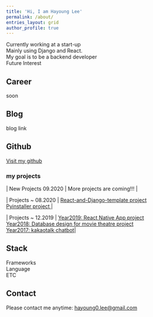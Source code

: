 ```yaml
---
title: 'Hi, I am Hayoung Lee'
permalink: /about/
entries_layout: grid
author_profile: true
---
```

Currently working at a start-up <br/>
Mainly using Django and React. <br/>
My goal is to be a backend developer <br/>
Future Interest

## Career
soon

## Blog
blog link

## Github 
<a href="https://github.com/hayoung0Lee">Visit my github</a>

### my projects

| New Projects 09.2020 | More projects are coming!!! | 

| Projects   ~   08.2020 | <a href="/portfolio/2020-09-06-React-and-Django/"> React-and-Django-template project</a> <br/> <a href="/portfolio/2020-09-06-pyinstaller-pj/"> Pyinstaller project </a> |

| Projects   ~   12.2019 | <a href="/portfolio/2020-09-06-react-native-app/"> Year2019: React Native App project</a> <br/> <a href="/portfolio/2020-09-06-movie-#project/"> Year2018: Database design for movie theatre project</a> <br/> <a href="/portfolio/2020-09-06-kakaochatbot/"> Year2017: kakaotalk chatbot</a>| 


## Stack
Frameworks <br/>
Language <br/>
ETC <br/>

## Contact
Please contact me anytime: hayoung0.lee@gmail.com

